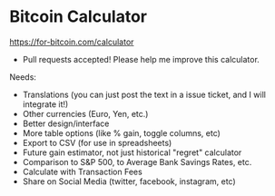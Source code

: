 # Bitcoin Calculator

https://for-bitcoin.com/calculator

* Pull requests accepted! Please help me improve this calculator.

Needs:

* Translations (you can just post the text in a issue ticket, and I will integrate it!)
* Other currencies (Euro, Yen, etc.)
* Better design/interface
* More table options (like % gain, toggle columns, etc)
* Export to CSV (for use in spreadsheets)
* Future gain estimator, not just historical "regret" calculator
* Comparison to S&P 500, to Average Bank Savings Rates, etc.
* Calculate with Transaction Fees
* Share on Social Media (twitter, facebook, instagram, etc)

